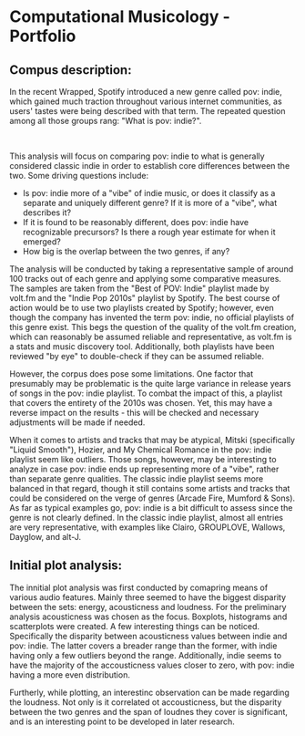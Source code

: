 <h1>Computational Musicology - Portfolio</h1>
<h2>Compus description:</h2>
<p>
In the recent Wrapped, Spotify introduced a new genre called pov: indie, which gained much traction throughout various internet communities, as users' tastes were being described with that term. The repeated question among all those groups rang: "What is pov: indie?".
</p>
<br>
<p>
This analysis will focus on comparing pov: indie to what is generally considered classic indie in order to establish core differences between the two. Some driving questions include: 
<br>
<ul>
    <li>Is pov: indie more of a "vibe" of indie music, or does it classify as a separate and uniquely different genre? If it is more of a "vibe", what describes it?</li>
    <li>If it is found to be reasonably different, does pov: indie have recognizable precursors? Is there a rough year estimate for when it emerged?</li>
    <li>How big is the overlap between the two genres, if any?</li>
</ul>
</p>
<p>
The analysis will be conducted by taking a representative sample of around 100 tracks out of each genre and applying some comparative measures. The samples are taken from the "Best of POV: Indie" playlist made by volt.fm and the "Indie Pop 2010s" playlist by Spotify. The best course of action would be to use two playlists created by Spotify; however, even though the company has invented the term pov: indie, no official playlists of this genre exist. This begs the question of the quality of the volt.fm creation, which can reasonably be assumed reliable and representative, as volt.fm is a stats and music discovery tool. Additionally, both playlists have been reviewed "by eye" to double-check if they can be assumed reliable. 
</p>
<p>
However, the corpus does pose some limitations. One factor that presumably may be problematic is the quite large variance in release years of songs in the pov: indie playlist. To combat the impact of this, a playlist that covers the entirety of the 2010s was chosen. Yet, this may have a reverse impact on the results - this will be checked and necessary adjustments will be made if needed.
</p>
<p>
When it comes to artists and tracks that may be atypical, Mitski (specifically "Liquid Smooth"), Hozier, and My Chemical Romance in the pov: indie playlist seem like outliers. Those songs, however, may be interesting to analyze in case pov: indie ends up representing more of a "vibe", rather than separate genre qualities. The classic indie playlist seems more balanced in that regard, though it still contains some artists and tracks that could be considered on the verge of genres (Arcade Fire, Mumford & Sons). As far as typical examples go, pov: indie is a bit difficult to assess since the genre is not clearly defined. In the classic indie playlist, almost all entries are very representative, with examples like Clairo, GROUPLOVE, Wallows, Dayglow, and alt-J.
</p>

<h2>Initial plot analysis:</h2>
<p>
The innitial plot analysis was first conducted by comapring means of various audio features. Mainly three seemed to have the biggest disparity between the sets: energy, acousticness and loudness. For the preliminary analysis acousticness was chosen as the focus. Boxplots, histograms and scatterplots were created.
A few interesting things can be noticed. Specifically the disparity between acousticness values between indie and pov: indie. The latter covers a breader range than the former, with indie having only a few outliers beyond the range. Additionally, indie seems to have the majority of the accousticness values closer to zero, with pov: indie having a more even distribution. 

Furtherly, while plotting, an interestinc observation can be made regarding the loudness. Not only is it correlated ot accousticness, but the disparity between the two genres and the span of loudnes they cover is significant, and is an interesting point to be developed in later research. 
</p>

